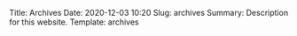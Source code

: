 Title: Archives
Date: 2020-12-03 10:20
Slug: archives
Summary: Description for this website.
Template: archives
